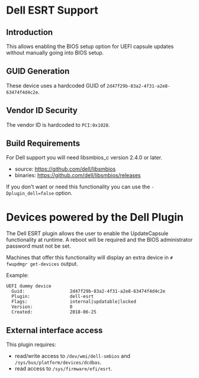 Dell ESRT Support
=================

Introduction
------------

This allows enabling the BIOS setup option for UEFI capsule updates without
manually going into BIOS setup.

GUID Generation
---------------

These device uses a hardcoded GUID of `2d47f29b-83a2-4f31-a2e8-63474f4d4c2e`.

Vendor ID Security
------------------

The vendor ID is hardcoded to `PCI:0x1028`.

Build Requirements
------------------

For Dell support you will need libsmbios_c version 2.4.0 or later.

* source: https://github.com/dell/libsmbios
* binaries: https://github.com/dell/libsmbios/releases

If you don't want or need this functionality you can use the
`-Dplugin_dell=false` option.

# Devices powered by the Dell Plugin
The Dell ESRT plugin allows the user to enable the UpdateCapsule functionality
at runtime. A reboot will be required and the BIOS administrator password
must not be set.

Machines that offer this functionality will display an extra device in
```# fwupdmgr get-devices``` output.

Example:
```
UEFI dummy device
  Guid:                 2d47f29b-83a2-4f31-a2e8-63474f4d4c2e
  Plugin:               dell-esrt
  Flags:                internal|updatable|locked
  Version:              0
  Created:              2018-06-25
```

External interface access
-------------------------
This plugin requires:
* read/write access to `/dev/wmi/dell-smbios` and `/sys/bus/platform/devices/dcdbas`.
* read access to `/sys/firmware/efi/esrt`.
